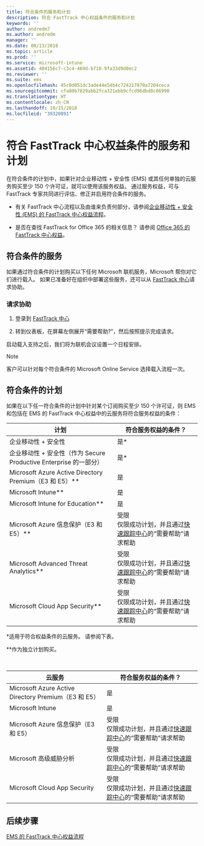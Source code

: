 ```yaml
---
title: 符合条件的服务和计划
description: 符合 FastTrack 中心权益条件的服务和计划
keywords: ''
author: andredm7
ms.author: andredm
manager: ''
ms.date: 08/13/2018
ms.topic: article
ms.prod: ''
ms.service: microsoft-intune
ms.assetid: 484156c7-c3c4-469d-b718-9fa33d9d0ec2
ms.reviewer: ''
ms.suite: ems
ms.openlocfilehash: 45c0d051dc3ade44e54b4c724217870a7204ceca
ms.sourcegitcommit: cfa80b7829abb2fca321ebb9cfcd96dbd8c06990
ms.translationtype: HT
ms.contentlocale: zh-CN
ms.lasthandoff: 10/15/2018
ms.locfileid: "39320891"
---
```

# <a name="fasttrack-center-benefit-eligible-services-and-plans"></a>符合 FastTrack 中心权益条件的服务和计划
在符合条件的计划中，如果针对企业移动性 + 安全性 (EMS) 或其任何单独的云服务购买至少 150 个许可证，就可以使用该服务权益。 通过服务权益，可与 FastTrack 专家共同进行评估、修正并启用符合条件的服务。

- 有关 FastTrack 中心流程以及由谁来负责何部分，请参阅[企业移动性 + 安全性 (EMS) 的 FastTrack 中心权益流程](fasttrack-center-benefit-process-for-enterprise-mobility-suite-ems.md)。

- 是否在查找 FastTrack for Office 365 的相关信息？ 请参阅 [Office 365 的 FastTrack 中心权益](https://docs.microsoft.com/fasttrack/fasttrack-benefit-for-office-365)。

## <a name="eligible-services"></a>符合条件的服务

如果通过符合条件的计划购买以下任何 Microsoft 联机服务，Microsoft 帮你对它们进行载入。 如果已准备好在组织中部署这些服务，还可以从 [FastTrack 中心](http://fasttrack.microsoft.com/)请求协助。

### <a name="to-request-assistance"></a>请求协助

1. 登录到 [FastTrack 中心](http://fasttrack.microsoft.com/)

2. 转到仪表板，在屏幕左侧展开“需要帮助?”，然后按照提示完成请求。

启动载入支持之后，我们将为联机会议设置一个日程安排。

> [!NOTE]
> 客户可以针对每个符合条件的 Microsoft Online Service 选择载入流程一次。

## <a name="eligible-plans"></a>符合条件的计划
如果在以下任一符合条件的计划中针对某个订阅购买至少 150 个许可证，则 EMS 和包括在 EMS 的 FastTrack 中心权益中的云服务将符合服务权益的条件：

|计划|符合服务权益的条件？|
|--------|-------------------------------------|
|企业移动性 + 安全性 |是\*|
|企业移动性 + 安全性（作为 Secure Productive Enterprise 的一部分）|是\*|
|Microsoft Azure Active Directory Premium（E3 和 E5）\*\*|是|
|Microsoft Intune\*\*|是|
|Microsoft Intune for Education\*\* |是 |
|Microsoft Azure 信息保护（E3 和 E5）\*\*|受限</br>仅限成功计划，并且通过[快速跟踪中心](https://fasttrack.microsoft.com/)的“需要帮助”请求帮助|
|Microsoft Advanced Threat Analytics\*\*|受限</br>仅限成功计划，并且通过[快速跟踪中心](https://fasttrack.microsoft.com/)的“需要帮助”请求帮助|
|Microsoft Cloud App Security\*\*|受限</br>仅限成功计划，并且通过[快速跟踪中心](https://fasttrack.microsoft.com/)的“需要帮助”请求帮助|

&ast;适用于符合权益条件的云服务。 请参阅下表。

\*\*作为独立计划购买。

&nbsp;

|云服务|符合服务权益的条件？|
|--------|-------------------------------------|
|Microsoft Azure Active Directory Premium（E3 和 E5）|是|
|Microsoft Intune|是|
|Microsoft Azure 信息保护（E3 和 E5）|受限</br>仅限成功计划，并且通过[快速跟踪中心](https://fasttrack.microsoft.com/)的“需要帮助”请求帮助|
|Microsoft 高级威胁分析|受限</br>仅限成功计划，并且通过[快速跟踪中心](https://fasttrack.microsoft.com/)的“需要帮助”请求帮助|
|Microsoft Cloud App Security|受限</br>仅限成功计划，并且通过[快速跟踪中心](https://fasttrack.microsoft.com/)的“需要帮助”请求帮助|

## <a name="next-steps"></a>后续步骤

[EMS 的 FastTrack 中心权益流程](fasttrack-center-benefit-process-for-ems-environment-expectations.md)

